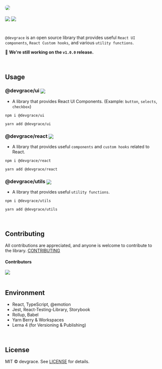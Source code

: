 # <img src="https://github.com/Team-Grace/devgrace/assets/64779472/276a5a68-160f-4bf4-8df6-d2d8d663d9b0" style="border-radius: 6px" />

<p>
  <img align="center" src="https://img.shields.io/badge/license-MIT-blue.svg">
  <img align="center" src="https://hits.seeyoufarm.com/api/count/incr/badge.svg?url=https%3A%2F%2Fgithub.com%2FTeam-Grace%2Fdevgrace&count_bg=%2379C83D&title_bg=%23555555&icon=&icon_color=%23E7E7E7&title=hits&edge_flat=false"/>
</p>

<br />

`@devgrace` is an open source library that provides useful `React UI components`, `React Custom hooks`, and various `utility functions`.

🙏 <b>We're still working on the `v1.0.0` release.</b>

<br />

## Usage

### @devgrace/ui <img align="center" src="https://img.shields.io/npm/v/@devgrace/ui.svg" />
  - A library that provides React UI Components. (Example: `button`, `selects`, `checkbox`) 

```shell
npm i @devgrace/ui
```

```shell
yarn add @devgrace/ui
```

### @devgrace/react <img align="center" src="https://img.shields.io/npm/v/@devgrace/react.svg" />
  - A library that provides useful `components` and `custom hooks` related to React. 

```shell
npm i @devgrace/react
```

```shell
yarn add @devgrace/react
```

### @devgrace/utils <img align="center" src="https://img.shields.io/npm/v/@devgrace/utils.svg" />
  - A library that provides useful `utility functions`. 

```shell
npm i @devgrace/utils
```

```shell
yarn add @devgrace/utils
```

<br />

## Contributing
All contributions are appreciated, and anyone is welcome to contribute to the library. 
[CONTRIBUTING](./.github/CONTRIBUTING.md)

#### Contributors
<a href="https://github.com/Team-Grace/devgrace/graphs/contributors">
  <img src="https://contrib.rocks/image?repo=Team-Grace/devgrace">
</a>

<br />
<br />

## Environment
- React, TypeScript, @emotion
- Jest, React-Testing-Library, Storybook
- Rollup, Babel
- Yarn Berry & Workspaces
- Lerna 4 (for Versioning & Publishing)

<br />

## License
MIT © devgrace. See [LICENSE](./LICENSE) for details.